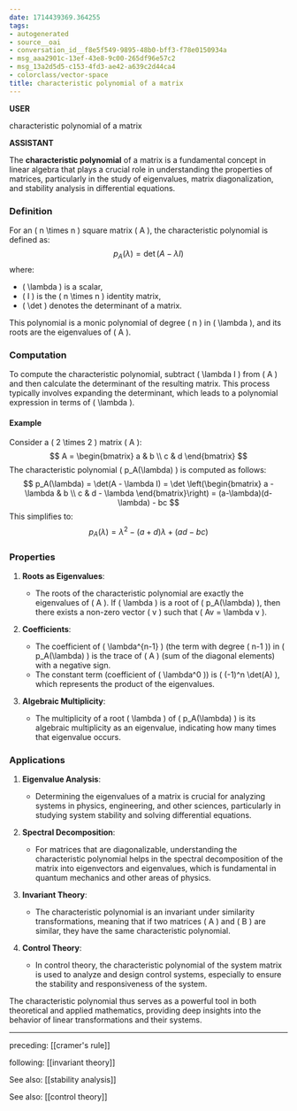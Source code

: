```yaml
---
date: 1714439369.364255
tags:
- autogenerated
- source__oai
- conversation_id__f8e5f549-9895-48b0-bff3-f78e0150934a
- msg_aaa2901c-13ef-43e8-9c00-265df96e57c2
- msg_13a2d5d5-c153-4fd3-ae42-a639c2d44ca4
- colorclass/vector-space
title: characteristic polynomial of a matrix
---
```


**USER**

characteristic polynomial of a matrix


**ASSISTANT**

The **characteristic polynomial** of a matrix is a fundamental concept in linear algebra that plays a crucial role in understanding the properties of matrices, particularly in the study of eigenvalues, matrix diagonalization, and stability analysis in differential equations.

### Definition

For an \( n \times n \) square matrix \( A \), the characteristic polynomial is defined as:
$$
p_A(\lambda) = \det(A - \lambda I)
$$
where:
- \( \lambda \) is a scalar,
- \( I \) is the \( n \times n \) identity matrix,
- \( \det \) denotes the determinant of a matrix.

This polynomial is a monic polynomial of degree \( n \) in \( \lambda \), and its roots are the eigenvalues of \( A \).

### Computation

To compute the characteristic polynomial, subtract \( \lambda I \) from \( A \) and then calculate the determinant of the resulting matrix. This process typically involves expanding the determinant, which leads to a polynomial expression in terms of \( \lambda \).

#### Example

Consider a \( 2 \times 2 \) matrix \( A \):
$$
A = \begin{bmatrix}
a & b \\
c & d
\end{bmatrix}
$$
The characteristic polynomial \( p_A(\lambda) \) is computed as follows:
$$
p_A(\lambda) = \det(A - \lambda I) = \det \left(\begin{bmatrix}
a - \lambda & b \\
c & d - \lambda
\end{bmatrix}\right) = (a-\lambda)(d-\lambda) - bc
$$
This simplifies to:
$$
p_A(\lambda) = \lambda^2 - (a + d)\lambda + (ad - bc)
$$

### Properties

1. **Roots as Eigenvalues**:
   - The roots of the characteristic polynomial are exactly the eigenvalues of \( A \). If \( \lambda \) is a root of \( p_A(\lambda) \), then there exists a non-zero vector \( v \) such that \( Av = \lambda v \).

2. **Coefficients**:
   - The coefficient of \( \lambda^{n-1} \) (the term with degree \( n-1 \)) in \( p_A(\lambda) \) is the trace of \( A \) (sum of the diagonal elements) with a negative sign.
   - The constant term (coefficient of \( \lambda^0 \)) is \( (-1)^n \det(A) \), which represents the product of the eigenvalues.

3. **Algebraic Multiplicity**:
   - The multiplicity of a root \( \lambda \) of \( p_A(\lambda) \) is its algebraic multiplicity as an eigenvalue, indicating how many times that eigenvalue occurs.

### Applications

1. **Eigenvalue Analysis**:
   - Determining the eigenvalues of a matrix is crucial for analyzing systems in physics, engineering, and other sciences, particularly in studying system stability and solving differential equations.

2. **Spectral Decomposition**:
   - For matrices that are diagonalizable, understanding the characteristic polynomial helps in the spectral decomposition of the matrix into eigenvectors and eigenvalues, which is fundamental in quantum mechanics and other areas of physics.

3. **Invariant Theory**:
   - The characteristic polynomial is an invariant under similarity transformations, meaning that if two matrices \( A \) and \( B \) are similar, they have the same characteristic polynomial.

4. **Control Theory**:
   - In control theory, the characteristic polynomial of the system matrix is used to analyze and design control systems, especially to ensure the stability and responsiveness of the system.

The characteristic polynomial thus serves as a powerful tool in both theoretical and applied mathematics, providing deep insights into the behavior of linear transformations and their systems.


---

preceding: [[cramer's rule]]  


following: [[invariant theory]]

See also: [[stability analysis]]


See also: [[control theory]]
